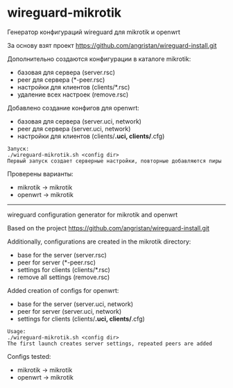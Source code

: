 # wireguard-mikrotik
Генератор конфигураций wireguard для mikrotik и openwrt

За основу взят проект https://github.com/angristan/wireguard-install.git

Дополнительно создаются конфигурации в каталоге mikrotik:
- базовая для сервера (server.rsc)
- peer для сервера (*-peer.rsc)
- настройки для клиентов (clients/*.rsc)
- удаление всех настроек (remove.rsc)

Добавлено создание конфигов для openwrt:
- базовая для сервера (server.uci, network)
- peer для сервера (server.uci, network)
- настройки для клиентов (clients/**.uci, clients/**.cfg)

```
Запуск:
./wireguard-mikrotik.sh <config dir>
Первый запуск создает серверные настройки, повторные добавляются пиры
```

Проверены варианты:
- mikrotik -> mikrotik
- openwrt -> mikrotik

----------------------------------------------------

wireguard configuration generator for mikrotik and openwrt

Based on the project https://github.com/angristan/wireguard-install.git

Additionally, configurations are created in the mikrotik directory:
- base for the server (server.rsc)
- peer for server (*-peer.rsc)
- settings for clients (clients/*.rsc)
- remove all settings (remove.rsc)

Added creation of configs for openwrt:
- base for the server (server.uci, network)
- peer for server (server.uci, network)
- settings for clients (clients/**.uci, clients/**.cfg)

```
Usage:
./wireguard-mikrotik.sh <config dir>
The first launch creates server settings, repeated peers are added
```

Configs tested:
- mikrotik -> mikrotik
- openwrt -> mikrotik
